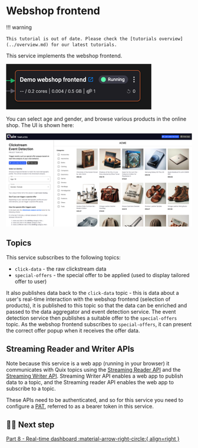 # Webshop frontend

!!! warning

    This tutorial is out of date. Please check the [tutorials overview](../overview.md) for our latest tutorials.

This service implements the webshop frontend. 

![Webshop frontend](./images/webshop-frontend-pipeline-segment.png)

You can select age and gender, and browse various products in the online shop. The UI is shown here:

![Webshop frontend](./images/webshop-frontend.png)

## Topics

This service subscribes to the following topics:

* `click-data` - the raw clickstream data
* `special-offers` - the special offer to be applied (used to display tailored offer to user)

It also publishes data back to the `click-data` topic - this is data about a user's real-time interaction with the webshop frontend (selection of products), it is published to this topic so that the data can be enriched and passed to the data aggregator and event detection service. The event detection service then publishes a suitable offer to the `special-offers` topic. As the webshop frontend subscribes to `special-offers`, it can present the correct offer popup when it receives the offer data.

## Streaming Reader and Writer APIs

Note because this service is a web app (running in your browser) it communicates with Quix topics using the [Streaming Reader API](../../apis/streaming-reader-api/overview.md) and the [Streaming Writer API](../../apis/streaming-writer-api/overview.md). Streaming Writer API enables a web app to publish data to a topic, and the Streaming reader API enables the web app to subscribe to a topic.

These APIs need to be authenticated, and so for this service you need to configure a [PAT](../../develop/authentication/personal-access-token.md), referred to as a bearer token in this service.

## 🏃‍♀️ Next step

[Part 8 - Real-time dashboard :material-arrow-right-circle:{ align=right }](./realtime-dashboard.md)
